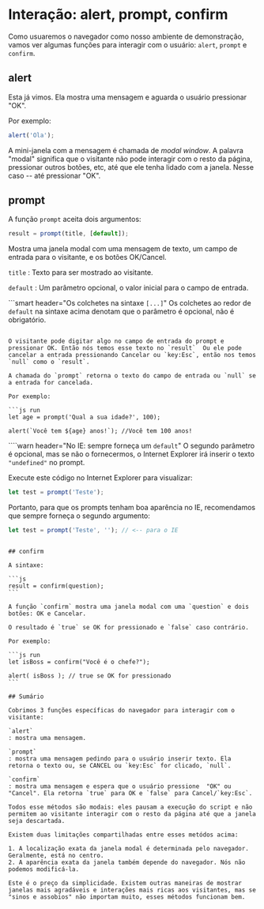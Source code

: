 # Interação: alert, prompt, confirm

Como usuaremos o navegador como nosso ambiente de demonstração, vamos ver algumas funções para interagir com o usuário: `alert`, `prompt` e `confirm`.

## alert

Esta já vimos. Ela mostra uma mensagem e aguarda o usuário pressionar "OK".

Por exemplo:

```js run
alert('Ola');
```

A mini-janela com a mensagem é chamada de _modal window_. A palavra "modal" significa que o visitante não pode interagir com o resto da página, pressionar outros botões, etc, até que ele tenha lidado com a janela. Nesse caso -- até pressionar "OK".

## prompt

A função `prompt` aceita dois argumentos:

```js no-beautify
result = prompt(title, [default]);
```

Mostra uma janela modal com uma mensagem de texto, um campo de entrada para o visitante, e os botões OK/Cancel.

`title`
: Texto para ser mostrado ao visitante.

`default`
: Um parâmetro opcional, o valor inicial para o campo de entrada.

```smart header="Os colchetes na sintaxe `[...]`"
 Os colchetes ao redor de `default` na sintaxe acima denotam que o parâmetro é opcional, não é obrigatório.
````

O visitante pode digitar algo no campo de entrada do prompt e pressionar OK. Então nós temos esse texto no `result`  Ou ele pode cancelar a entrada pressionando Cancelar ou `key:Esc`, então nos temos `null` como o `result`.

A chamada do `prompt` retorna o texto do campo de entrada ou `null` se a entrada for cancelada.

Por exemplo:

```js run
let age = prompt('Qual a sua idade?', 100);

alert(`Você tem ${age} anos!`); //Você tem 100 anos!
````

````warn header="No IE: sempre forneça um `default`"
O segundo parâmetro é opcional, mas se não o fornecermos, o Internet Explorer irá inserir o texto `"undefined"` no prompt.

Execute este código no Internet Explorer para visualizar:

```js run
let test = prompt('Teste');
```

Portanto, para que os prompts tenham boa aparência no IE, recomendamos que sempre forneça o segundo argumento:

```js run
let test = prompt('Teste', ''); // <-- para o IE
```

````

## confirm

A sintaxe:

```js
result = confirm(question);
```

A função `confirm` mostra uma janela modal com uma `question` e dois botões: OK e Cancelar.

O resultado é `true` se OK for pressionado e `false` caso contrário.

Por exemplo:

```js run
let isBoss = confirm("Você é o chefe?");

alert( isBoss ); // true se OK for pressionado
```

## Sumário

Cobrimos 3 funções específicas do navegador para interagir com o visitante:

`alert`
: mostra uma mensagem.

`prompt`
: mostra uma mensagem pedindo para o usuário inserir texto. Ela retorna o texto ou, se CANCEL ou `key:Esc` for clicado, `null`.

`confirm`
: mostra uma mensagem e espera que o usuário pressione  "OK" ou "Cancel". Ela retorna `true` para OK e `false` para Cancel/`key:Esc`.

Todos esse métodos são modais: eles pausam a execução do script e não permitem ao visitante interagir com o resto da página até que a janela seja descartada.

Existem duas limitações compartilhadas entre esses metódos acima:

1. A localização exata da janela modal é determinada pelo navegador. Geralmente, está no centro.
2. A aparência exata da janela também depende do navegador. Nós não podemos modificá-la.

Este é o preço da simplicidade. Existem outras maneiras de mostrar janelas mais agradáveis e interações mais ricas aos visitantes, mas se "sinos e assobios" não importam muito, esses métodos funcionam bem.
````
